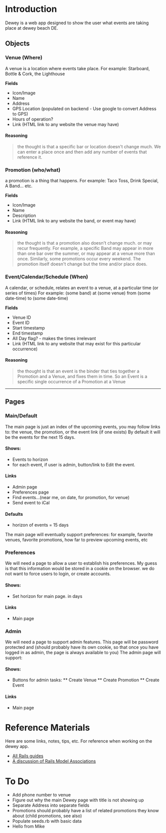 Introduction
============

Dewey is a web app designed to show the user what events are taking place at dewey beach DE.

Objects
-------

### Venue (Where)
A venue is a location where events take place.
For example: Starboard, Bottle & Cork, the Lighthouse

**Fields**

* Icon/Image
* Name
* Address
* GPS Location (populated on backend - Use google to convert Address to GPS)
* Hours of operation?
* Link (HTML link to any website the venue may have)

#### Reasoning
> the thought is that a specific bar or location doesn't change much. We can enter a place once and then
add any number of events that reference it.

### Promotion (who/what)
a promotion is a thing that happens.
For example: Taco Toss, Drink Special, A Band... etc.

**Fields**

* Icon/Image
* Name
* Description
* Link (HTML link to any website the band, or event may have)

#### Reasoning
> the thought is that a promotion also doesn't change much. or may recur frequently. For example, a specific Band may appear in more than one bar over the summer,
or may appear at a venue more than once. Similarly, some promotions occur every weekend. The promotion itself doesn't change but the time and/or place does.

### Event/Calendar/Schedule (When)
A calendar, or schedule, relates an event to a venue, at a particular time (or series of times)
For example: (some band) at (some venue) from (some date-time) to (some date-time)

**Fields**

* Venue ID
* Event ID
* Start timestamp
* End timestamp
* All Day flag? - makes the times irrelevant
* Link (HTML link to any website that may exist for this particular occurrence)

#### Reasoning
> the thought is that an event is the binder that ties together a Promotion and a Venue, and fixes them in time. 
So an Event is a specific single occurrence of a Promotion at a Venue 

---

Pages
-----

### Main/Default
The main page is just an index of the upcoming events, you may follow links to: the venue, the promotion, or the event link (if one exists)
By default it will be the events for the next 15 days.

#### Shows:
* Events to horizon
* for each event, if user is admin, button/link to Edit the event.

#### Links
* Admin page
* Preferences page
* Find events...(near me, on date, for promotion, for venue)
* Send event to iCal

#### Defaults
* horizon of events = 15 days

The main page will eventually support preferences: for example, favorite venues, favorite promotions, how far to preview upcoming events, etc

### Preferences
We will need a page to allow a user to establish his preferences. My guess is that this information would be stored in a cookie on the browser.
we do not want to force users to login, or create accounts.

#### Shows:
* Set horizon for main page. in days

#### Links
* Main page

### Admin
We will need a page to support admin features. This page will be password protected and (should probably have its own cookie, 
so that once you have logged in as admin, the page is always available to you)
The admin page will support:

#### Shows:
* Buttons for admin tasks:
** Create Venue
** Create Promotion
** Create Event

#### Links
* Main page

Reference Materials
===================

Here are some links, notes, tips, etc. For reference when working on the dewey app.

* [All Rails guides](http://guides.rubyonrails.org/index.html)
* [A discussion of Rails Model Associations](http://guides.rubyonrails.org/association_basics.html)

To Do
=====
* Add phone number to venue
* Figure out why the main Dewey page with title is not showing up
* Separate Address into separate fields
* Promotions should probably have a list of related promotions they know about (child promotions, see also)
* Populate seeds.rb with basic data
* Hello from Mike


